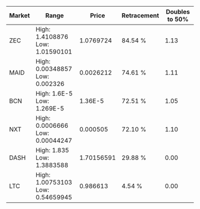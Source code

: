 | Market | Range | Price| Retracement | Doubles to 50% |
| --- | --- | --- | --- | --- |
| ZEC | High: 1.4108876<br />Low: 1.01590101 | 1.0769724 | 84.54 % | 1.13 |
| MAID | High: 0.00348857<br />Low: 0.002326 | 0.0026212 | 74.61 % | 1.11 |
| BCN | High: 1.6E-5<br />Low: 1.269E-5 | 1.36E-5 | 72.51 % | 1.05 |
| NXT | High: 0.0006666<br />Low: 0.00044247 | 0.000505 | 72.10 % | 1.10 |
| DASH | High: 1.835<br />Low: 1.3883588 | 1.70156591 | 29.88 % | 0.00 |
| LTC | High: 1.00753103<br />Low: 0.54659945 | 0.986613 | 4.54 % | 0.00 |
